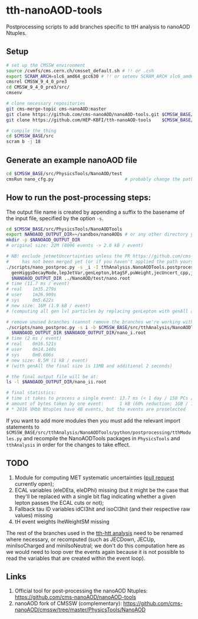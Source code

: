 # tth-nanoAOD-tools
Postprocessing scripts to add branches specific to ttH analysis to nanoAOD Ntuples.

## Setup

```bash
# set up the CMSSW environment
source /cvmfs/cms.cern.ch/cmsset_default.sh # !! or .csh
export SCRAM_ARCH=slc6_amd64_gcc630 # !! or setenv SCRAM_ARCH slc6_amd64_gcc630
cmsrel CMSSW_9_4_0_pre3
cd CMSSW_9_4_0_pre3/src/
cmsenv

# clone necessary repositories
git cms-merge-topic cms-nanoAOD:master
git clone https://github.com/cms-nanoAOD/nanoAOD-tools.git $CMSSW_BASE/src/PhysicsTools/NanoAODTools
git clone https://github.com/HEP-KBFI/tth-nanoAOD-tools    $CMSSW_BASE/src/tthAnalysis/NanoAODTools

# compile the thing
cd $CMSSW_BASE/src
scram b -j 18
```

## Generate an example nanoAOD file

```bash
cd $CMSSW_BASE/src/PhysicsTools/NanoAOD/test
cmsRun nano_cfg.py                           # probably change the paths to the input files
```

## How to run the post-processing steps:

The output file name is created by appending a suffix to the basename of the input file, specified by the option `-s`.

```bash
cd $CMSSW_BASE/src/PhysicsTools/NanoAODTools
export NANOAOD_OUTPUT_DIR=~/sandbox/nanoAODs # or any other directory you prefer
mkdir -p $NANOAOD_OUTPUT_DIR
# original size: 22M (8096 events -> 2.8 kB / event)

# NB! exclude jetmetUncertainties unless the PR https://github.com/cms-nanoAOD/nanoAOD-tools/pull/24
#     has not been merged yet (or if you haven't applied the path yourself)
./scripts/nano_postproc.py -s _i -I tthAnalysis.NanoAODTools.postprocessing.tthModules                                 \
  genHiggsDecayMode,lepJetVar,genLepton,btagSF,puWeight,jecUncert_cpp,jetmetUncertainties,tauIDLog,eventCountHistogram \
  $NANOAOD_OUTPUT_DIR ../NanoAOD/test/nano.root
# time (11.7 ms / event)
# real    1m35.279s
# user    1m26.909s
# sys     0m5.622s
# new size: 16M (1.9 kB / event)
# (computing all gen lvl particles by replacing genLepton with genAll adds another 15 seconds and 2 MB)

# remove unused branches (cannot remove the branches we're working with, hence the 2nd command)
./scripts/nano_postproc.py -s i -b $CMSSW_BASE/src/tthAnalysis/NanoAODTools/data/keep_or_drop.txt \
  $NANOAOD_OUTPUT_DIR $NANOAOD_OUTPUT_DIR/nano_i.root
# time (2 ms / event)
# real    0m16.521s
# user    0m14.140s
# sys     0m0.606s
# new size: 8.5M (1 kB / event)
# (with genAll the final size is 11MB and additional 2 seconds)

# the final output file will be at:
ls -l $NANOAOD_OUTPUT_DIR/nano_ii.root

# final statistics:
# time it takes to process a single event: 13.7 ms (< 1 day / 150 PCs / 1B events*) or w/ genAll 15.7 ms
# amount of bytes taken by one event:      1 kB (60% reduction; 1GB / 1B events*) or w/ genAll 1.4 kB
# * 2016 VHbb Ntuples have 4B events, but the events are preselected
```

If you want to add more modules then you must add the relevant import statements to `$CMSSW_BASE/src/tthAnalysis/NanoAODTools/python/postprocessing/tthModules.py` and recompile the NanoAODTools packages in `PhysicsTools` and `tthAnalysis` in order for the changes to take effect.

## TODO

1. Module for computing MET systematic uncertainties ([pull request](https://github.com/cms-nanoAOD/nanoAOD-tools/pull/24) currently open);
1. ECAL variables (eleDEta, eleDPhi) missing (but it might be the case that they'll be replaced with a single bit flag indicating whether a given lepton passes the ECAL cuts or not);
1. Fallback tau ID variables idCI3hit and isoCI3hit (and their respective raw values) missing
1. tH event weights lheWeightSM missing

The rest of the branches used in the [tth-htt analysis](https://github.com/HEP-KBFI/tth-htt/tree/nanoAOD) need to be renamed where necessary, or recomputed (such as JECDown, JECUp, miniIsoCharged and miniIsoNeutral; we don't do this computation here as we would need to loop over the events again because it is not possible to read the variables that are created within the event loop).

## Links

1. Official tool for post-processing the nanoAOD Ntuples: https://github.com/cms-nanoAOD/nanoAOD-tools
1. nanoAOD fork of CMSSW (complementary): https://github.com/cms-nanoAOD/cmssw/tree/master/PhysicsTools/NanoAOD
